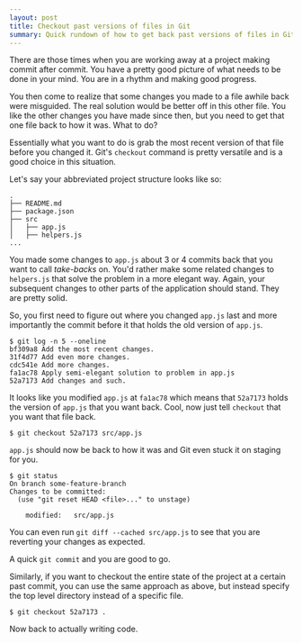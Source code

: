 ```yaml
---
layout: post
title: Checkout past versions of files in Git
summary: Quick rundown of how to get back past versions of files in Git
---
```


There are those times when you are working away at a project making commit
after commit. You have a pretty good picture of what needs to be done in
your mind. You are in a rhythm and making good progress.

You then come to realize that some changes you made to a file awhile back were
misguided. The real solution would be better off in this other file. You
like the other changes you have made since then, but you need to get that
one file back to how it was. What to do?

Essentially what you want to do is grab the most recent version of that file
before you changed it.
Git's `checkout` command is pretty versatile and is a good choice in this
situation.

Let's say your abbreviated project structure looks like so:

    .
    ├── README.md
    ├── package.json
    ├── src
    │   ├── app.js
    │   ├── helpers.js
    ...

You made some changes to `app.js` about 3 or 4 commits back that you want to
call *take-backs* on. You'd rather make some related changes to `helpers.js`
that solve the problem in a more elegant way. Again, your subsequent changes
to other parts of the application should stand. They are pretty solid.

So, you first need to figure out where you changed `app.js` last and more
importantly the commit before it that holds the old version of `app.js`.

    $ git log -n 5 --oneline
    bf309a8 Add the most recent changes.
    31f4d77 Add even more changes.
    cdc541e Add more changes.
    fa1ac78 Apply semi-elegant solution to problem in app.js
    52a7173 Add changes and such.

It looks like you modified `app.js` at `fa1ac78` which means that `52a7173`
holds the version of `app.js` that you want back. Cool, now just tell
`checkout` that you want that file back.

    $ git checkout 52a7173 src/app.js

`app.js` should now be back to how it was and Git even stuck it on staging
for you.

    $ git status
    On branch some-feature-branch
    Changes to be committed:
      (use "git reset HEAD <file>..." to unstage)

        modified:   src/app.js

You can even run `git diff --cached src/app.js` to see that you are
reverting your changes as expected.

A quick `git commit` and you are good to go.

Similarly, if you want to checkout the entire state of the project at a
certain past commit, you can use the same approach as above, but instead
specify the top level directory instead of a specific file.

    $ git checkout 52a7173 .

Now back to actually writing code.
